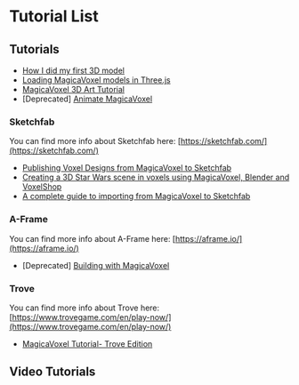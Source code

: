 # Tutorial List

## Tutorials

* [How I did my first 3D model](https://medium.com/@Tiagojdferreira/how-i-did-my-first-3d-model-magicavoxel-tutorial-6273319486e6)
* [Loading MagicaVoxel models in Three.js](https://luciopaiva.com/magicavoxel-threejs-howto/)
* [MagicaVoxel 3D Art Tutorial](https://www.raywenderlich.com/375-magicavoxel-3d-art-tutorial)
* \[Deprecated\] [Animate MagicaVoxel](http://drinkdecaf.com/magicavoxel_animate)

### Sketchfab

You can find more info about Sketchfab here: [https://sketchfab.com/](https://sketchfab.com/)

* [Publishing Voxel Designs from MagicaVoxel to Sketchfab](https://sketchfab.com/blogs/community/publishing-voxel-designs-from-magicavoxel-to-sketchfab/)
* [Creating a 3D Star Wars scene in voxels using MagicaVoxel, Blender and VoxelShop](https://sketchfab.com/blogs/community/tutorial-creating-a-3d-star-wars-scene-in-voxels-using-magicavoxel-blender-and-voxelshop/)
* [A complete guide to importing from MagicaVoxel to Sketchfab](https://sketchfab.com/blogs/community/complete-guide-importing-magicavoxel-sketchfab/)

### A-Frame

You can find more info about A-Frame here: [https://aframe.io/](https://aframe.io/)

* \[Deprecated\] [Building with MagicaVoxel](https://aframe.io/docs/0.8.0/guides/building-with-magicavoxel.html)

### Trove

You can find more info about Trove here: [https://www.trovegame.com/en/play-now/](https://www.trovegame.com/en/play-now/)

* [MagicaVoxel Tutorial- Trove Edition](https://ritztales.wordpress.com/2014/07/18/magicavoxel-tutorial-trove-edition/)

## Video Tutorials







